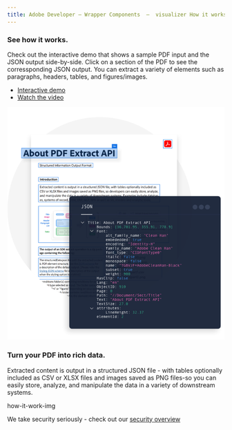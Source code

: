 ```yaml
---
title: Adobe Developer — Wrapper Components  —  visualizer How it works
---
```


<TextBlock slots="heading,text,buttons,image" theme="light" className="padding-zero-visualizer see-how-it-works how-it-work-font how-it-work-text-align how-it-work-img-align how-it-work-img-Z"/>

### See how it works.

Check out the interactive demo that shows a sample 
PDF input and the JSON output side-by-side. Click on a section of the PDF 
to see the corressponding JSON output. You can extract a variety of elements such as 
paragraphs, headers, tables, and figures/images.
  
- [Interactive demo](https://www.adobe.com/go/extract_visualizer)
- [Watch the video](https://video.tv.adobe.com/v/333506)

![EMPTY_ALT](../../images/ExtractVisualizer_Graphic.png)


<TextBlock slots="heading, text" theme="light"  className="how-it-work-richText padding-zero-visualizer rich-text-data how-it-work-font"/>

 ### Turn your PDF into rich data.

 Extracted content is output in a structured JSON file - with tables optionally included as CSV or XLSX files and images
 saved as PNG files-so you can easily store, analyze, and manipulate the data in a variety of downstream systems.

<TextBlock slots="assetImg" theme="light" width="100%" imageOnly className="padding-zero-visualizer media-bottom-padding"/>

how-it-work-img

<TextBlock slots="text" theme="light" isCentered className="media-bottom-padding link position-up linking How-it-works sec-overview"/>

We take security seriously - check out our [security overview](https://www.adobe.com/content/dam/cc/en/security/pdfs/AdobeDocumentServices_SecurityOverview.pdf)